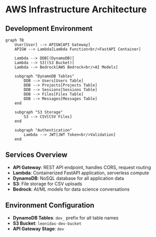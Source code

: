 # AWS Infrastructure Architecture

## Development Environment

```mermaid
graph TB
    User[User] --> APIGW[API Gateway]
    APIGW --> Lambda[Lambda Function<br/>FastAPI Container]
    
    Lambda --> DDB[(DynamoDB)]
    Lambda --> S3[(S3 Bucket)]
    Lambda --> Bedrock[AWS Bedrock<br/>AI Models]
    
    subgraph "DynamoDB Tables"
        DDB --> Users[Users Table]
        DDB --> Projects[Projects Table]
        DDB --> Sessions[Sessions Table]
        DDB --> Files[Files Table]
        DDB --> Messages[Messages Table]
    end
    
    subgraph "S3 Storage"
        S3 --> CSV[CSV Files]
    end
    
    subgraph "Authentication"
        Lambda --> JWT[JWT Token<br/>Validation]
    end
```

## Services Overview

- **API Gateway**: REST API endpoint, handles CORS, request routing
- **Lambda**: Containerized FastAPI application, serverless compute
- **DynamoDB**: NoSQL database for all application data
- **S3**: File storage for CSV uploads
- **Bedrock**: AI/ML models for data science conversations

## Environment Configuration

- **DynamoDB Tables**: `dev_` prefix for all table names
- **S3 Bucket**: `leonidas-dev-bucket`
- **API Gateway Stage**: `dev`